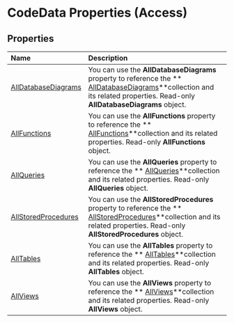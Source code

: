
# CodeData Properties (Access)

## Properties



|**Name**|**Description**|
|:-----|:-----|
| [AllDatabaseDiagrams](44c3de6e-ff03-4986-6ed9-ca772232509c.md)|You can use the  **AllDatabaseDiagrams** property to reference the ** [AllDatabaseDiagrams](417427aa-1783-29da-30c9-66a7032a0088.md)**collection and its related properties. Read-only  **AllDatabaseDiagrams** object.|
| [AllFunctions](e3312529-f1a2-40d5-60b5-749fbd3c6247.md)|You can use the  **AllFunctions** property to reference the ** [AllFunctions](1420cf24-906e-7b65-29f3-29a28cdf92cf.md)**collection and its related properties. Read-only  **AllFunctions** object.|
| [AllQueries](4582c885-0f92-60dc-e061-dd2d4a0c6971.md)|You can use the  **AllQueries** property to reference the ** [AllQueries](9b67f04c-2642-0dcc-2a64-8ca8fa7249b3.md)**collection and its related properties. Read-only  **AllQueries** object.|
| [AllStoredProcedures](4a14d3b6-1878-5065-6e08-b97d23ddc999.md)|You can use the  **AllStoredProcedures** property to reference the ** [AllStoredProcedures](896f4c2c-273c-2849-0f06-d75fa515c44a.md)**collection and its related properties. Read-only  **AllStoredProcedures** object.|
| [AllTables](d7feab36-aa71-6085-f395-a23571460d25.md)|You can use the  **AllTables** property to reference the ** [AllTables](530bff2d-1d0b-4790-a0f4-ffc628e7f130.md)**collection and its related properties. Read-only  **AllTables** object.|
| [AllViews](9079dc15-b433-87c9-dad1-f726ffd0be28.md)|You can use the  **AllViews** property to reference the ** [AllViews](f56bee24-a972-fbdf-f74a-0ac83825e3bb.md)**collection and its related properties. Read-only  **AllViews** object.|
